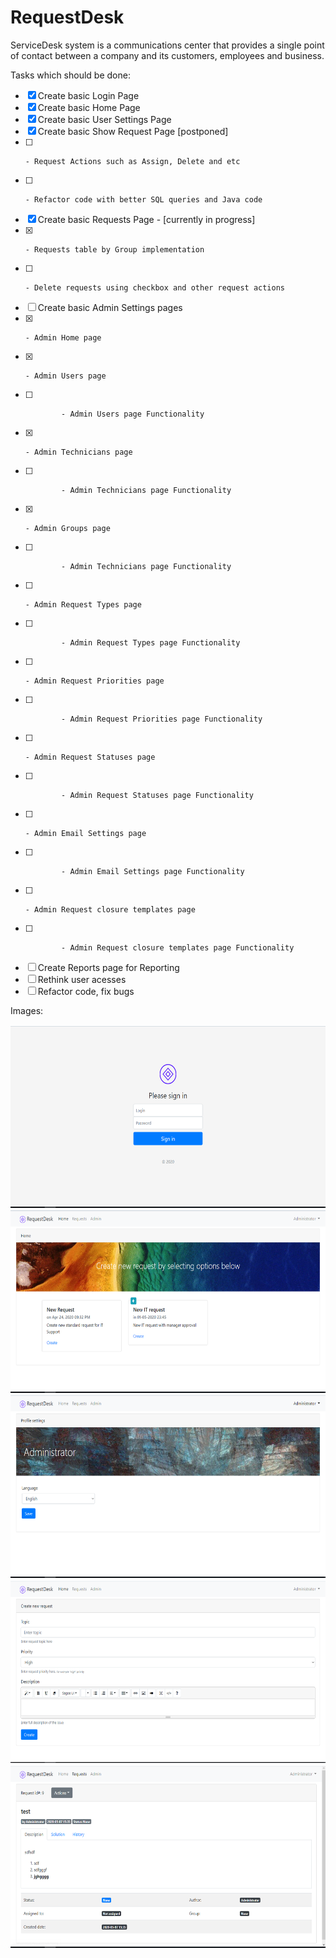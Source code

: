 # RequestDesk

ServiceDesk system is a communications center that provides a single point of contact between a company and its customers, employees and business.

Tasks which should be done:
- [x] Create basic Login Page
- [x] Create basic Home Page
- [x] Create basic User Settings Page
- [x] Create basic Show Request Page [postponed]
- [ ]     - Request Actions such as Assign, Delete and etc
- [ ]     - Refactor code with better SQL queries and Java code
- [x] Create basic Requests Page - [currently in progress]
- [x]     - Requests table by Group implementation
- [ ]     - Delete requests using checkbox and other request actions
- [ ] Create basic Admin Settings pages
- [x]     - Admin Home page
- [x]     - Admin Users page
- [ ]             - Admin Users page Functionality
- [x]     - Admin Technicians page
- [ ]             - Admin Technicians page Functionality
- [x]     - Admin Groups page
- [ ]             - Admin Technicians page Functionality
- [ ]     - Admin Request Types page
- [ ]             - Admin Request Types page Functionality
- [ ]     - Admin Request Priorities page
- [ ]             - Admin Request Priorities page Functionality
- [ ]     - Admin Request Statuses page
- [ ]             - Admin Request Statuses page Functionality
- [ ]     - Admin Email Settings page
- [ ]             - Admin Email Settings page Functionality
- [ ]     - Admin Request closure templates page
- [ ]             - Admin Request closure templates page Functionality
- [ ] Create Reports page for Reporting
- [ ] Rethink user acesses
- [ ] Refactor code, fix bugs

Images:

<img src="https://github.com/akshinmustafayev/RequestDesk/blob/master/deploy/screenshoots/1.PNG" alt="alt text" width="600" height="293">

<img src="https://github.com/akshinmustafayev/RequestDesk/blob/master/deploy/screenshoots/2.PNG" alt="alt text" width="600" height="293">

<img src="https://github.com/akshinmustafayev/RequestDesk/blob/master/deploy/screenshoots/3.PNG" alt="alt text" width="600" height="293">

<img src="https://github.com/akshinmustafayev/RequestDesk/blob/master/deploy/screenshoots/4.PNG" alt="alt text" width="600" height="293">

<img src="https://github.com/akshinmustafayev/RequestDesk/blob/master/deploy/screenshoots/5.PNG" alt="alt text" width="600" height="293">
